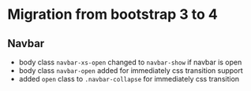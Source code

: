 # Migration from bootstrap 3 to 4


## Navbar
- body class `navbar-xs-open` changed to `navbar-show` if navbar is open
- body class `navbar-open` added for immediately css transition support
- added `open` class to `.navbar-collapse` for immediately css transition

